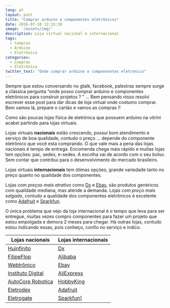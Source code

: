 ```yaml
---
lang: pt
layout: post
title: "Comprar arduino e componentes eletrônicos"
date: 2016-07-10 12:23:38
image: '/assets/img/'
description: Loja virtual nacional e internacional
tags:
  - Compras
  - Arduino
  - Eletrônica
categories: 
  - Compras
  - Eletrônica
twitter_text: "Onde comprar arduino e componenntes eletronico"
---
```


Sempre que estou conversando no gtalk, facebook, palestras sempre surge a clássica pergunta   “onde posso comprar arduino e componentes eletrônicos para construir projetos ? ” … Bem pensando nisso resolvi escrever esse post para dar dicas de loja virtual onde costumo comprar. Bem vamos lá, prepare o cartão e vamos as compras !!

Como são poucas lojas física de eletrônica que possuem arduino na vitrini acabei partindo para lojas virtuais.

Lojas virtuais **nacionais** estão crescendo, possui bom atendimento e serviço de boa qualidade, contudo o preço … depende do componente eletrônico que você esta comprando. O que vale mais a pena das lojas nacionais é tempo de entrega. Encomenda chega mais rápido e muitas lojas tem opções: pac, sedex, e-sedex. A escolha vai de acordo com o seu bolso.
Sem contar que contribui para o desenvolvimento do mercado brasileiro. 

Lojas virtuais **internacionais** tem ótimas opções, grande variedade tanto no preço quanto no qualidade dos componentes. 

Lojas com _preços mais atrativo_ como [Dx](http://www.dx.com/) e [Ebay](http://www.ebay.com), são produtos genéricos com qualidade mediana, mas atende a demanda. 
Lojas com _preço mais salgado_, contudo a qualidade dos componentes eletrônicos é excelente como [Adafruit](https://www.adafruit.com/) e [Sparkfun](https://www.sparkfun.com/).

O única problema que vejo da loja internacional é o tempo que leva para ser entregue, muitas vezes compro componentes para fazer um projeto que estou empolgada e demora 2 meses para chegar. 
Há outras lojas, contudo estou indicando essas, pois conheço, confio no serviço e indico.


**Lojas nacionais** 			| **Lojas internacionais** |
--------------------------------|--------------------------|
[Huinfinito](http://www.huinfinito.com.br/) | [Dx](http://www.dx.com/)
[FilipeFlop](http://www.filipeflop.com/) | [Alibaba](http://www.alibaba.com/‎)
[Webtrônico](http://www.webtronico.com/) | [Ebay](http://www.ebay.com)
[Instituto Digital](http://www.institutodigital.com.br/) |[AliExpress](http://www.aliexpress.com/‎)
[AutoCore Robotica](http://www.autocorerobotica.com.br/) |[HobbyKing](http://www.hobbyking.com/)
[Eletrodex](http://www.eletrodex.com.br/) |[Adafruit](https://www.adafruit.com/)
[Eletrogate](http://www.eletrogate.com/)  | [Sparkfun](https://www.sparkfun.com/)]








